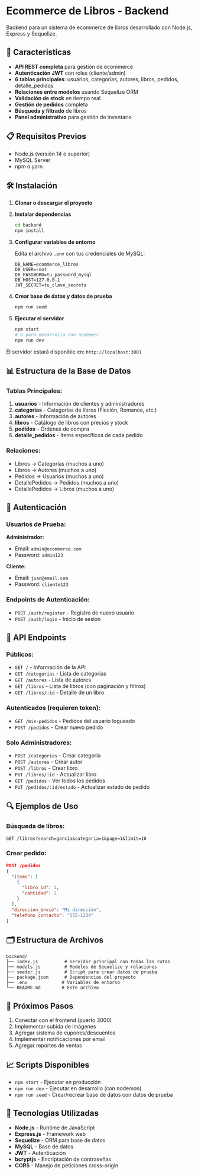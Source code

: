 # Ecommerce de Libros - Backend

Backend para un sistema de ecommerce de libros desarrollado con Node.js, Express y Sequelize.

## 🚀 Características

- **API REST completa** para gestión de ecommerce
- **Autenticación JWT** con roles (cliente/admin)
- **6 tablas principales**: usuarios, categorías, autores, libros, pedidos, detalle_pedidos
- **Relaciones entre modelos** usando Sequelize ORM
- **Validación de stock** en tiempo real
- **Gestión de pedidos** completa
- **Búsqueda y filtrado** de libros
- **Panel administrativo** para gestión de inventario

## 📋 Requisitos Previos

- Node.js (versión 14 o superior)
- MySQL Server
- npm o yarn

## 🛠️ Instalación

1. **Clonar o descargar el proyecto**

2. **Instalar dependencias**
   ```bash
   cd backend
   npm install
   ```

3. **Configurar variables de entorno**
   
   Edita el archivo `.env` con tus credenciales de MySQL:
   ```env
   DB_NAME=ecommerce_libros
   DB_USER=root
   DB_PASSWORD=tu_password_mysql
   DB_HOST=127.0.0.1
   JWT_SECRET=tu_clave_secreta
   ```

4. **Crear base de datos y datos de prueba**
   ```bash
   npm run seed
   ```

5. **Ejecutar el servidor**
   ```bash
   npm start
   # o para desarrollo con nodemon:
   npm run dev
   ```

El servidor estará disponible en: `http://localhost:3001`

## 📊 Estructura de la Base de Datos

### Tablas Principales:

1. **usuarios** - Información de clientes y administradores
2. **categorias** - Categorías de libros (Ficción, Romance, etc.)
3. **autores** - Información de autores
4. **libros** - Catálogo de libros con precios y stock
5. **pedidos** - Órdenes de compra
6. **detalle_pedidos** - Items específicos de cada pedido

### Relaciones:
- Libros → Categorías (muchos a uno)
- Libros → Autores (muchos a uno)
- Pedidos → Usuarios (muchos a uno)
- DetallePedidos → Pedidos (muchos a uno)
- DetallePedidos → Libros (muchos a uno)

## 🔐 Autenticación

### Usuarios de Prueba:

**Administrador:**
- Email: `admin@ecommerce.com`
- Password: `admin123`

**Cliente:**
- Email: `juan@email.com`
- Password: `cliente123`

### Endpoints de Autenticación:

- `POST /auth/register` - Registro de nuevo usuario
- `POST /auth/login` - Inicio de sesión

## 📡 API Endpoints

### Públicos:
- `GET /` - Información de la API
- `GET /categorias` - Lista de categorías
- `GET /autores` - Lista de autores
- `GET /libros` - Lista de libros (con paginación y filtros)
- `GET /libros/:id` - Detalle de un libro

### Autenticados (requieren token):
- `GET /mis-pedidos` - Pedidos del usuario logueado
- `POST /pedidos` - Crear nuevo pedido

### Solo Administradores:
- `POST /categorias` - Crear categoría
- `POST /autores` - Crear autor
- `POST /libros` - Crear libro
- `PUT /libros/:id` - Actualizar libro
- `GET /pedidos` - Ver todos los pedidos
- `PUT /pedidos/:id/estado` - Actualizar estado de pedido

## 🔍 Ejemplos de Uso

### Búsqueda de libros:
```
GET /libros?search=garcia&categoria=1&page=1&limit=10
```

### Crear pedido:
```json
POST /pedidos
{
  "items": [
    {
      "libro_id": 1,
      "cantidad": 2
    }
  ],
  "direccion_envio": "Mi dirección",
  "telefono_contacto": "555-1234"
}
```

## 🗂️ Estructura de Archivos

```
backend/
├── index.js          # Servidor principal con todas las rutas
├── models.js         # Modelos de Sequelize y relaciones
├── seeder.js         # Script para crear datos de prueba
├── package.json      # Dependencias del proyecto
├── .env             # Variables de entorno
└── README.md        # Este archivo
```

## 🚀 Próximos Pasos

1. Conectar con el frontend (puerto 3000)
2. Implementar subida de imágenes
3. Agregar sistema de cupones/descuentos
4. Implementar notificaciones por email
5. Agregar reportes de ventas

## 📈 Scripts Disponibles

- `npm start` - Ejecutar en producción
- `npm run dev` - Ejecutar en desarrollo (con nodemon)
- `npm run seed` - Crear/recrear base de datos con datos de prueba

## 🔧 Tecnologías Utilizadas

- **Node.js** - Runtime de JavaScript
- **Express.js** - Framework web
- **Sequelize** - ORM para base de datos
- **MySQL** - Base de datos
- **JWT** - Autenticación
- **bcryptjs** - Encriptación de contraseñas
- **CORS** - Manejo de peticiones cross-origin
